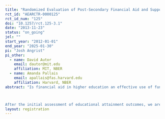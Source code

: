 ```yaml
---
title: "Randomized Evaluation of Post-Secondary Financial Aid and Support Services"
rct_id: "AEARCTR-0000125"
rct_id_num: "125"
doi: "10.1257/rct.125-3.1"
date: "2013-11-23"
status: "on_going"
jel: ""
start_year: "2012-01-01"
end_year: "2025-01-30"
pi: "Josh Angrist"
pi_other:
  - name: David Autor
    email: dautor@mit.edu
    affiliation: MIT, NBER
  - name: Amanda Pallais
    email: apallais@fas.harvard.edu
    affiliation: Harvard, NBER
abstract: "Is financial aid in higher education an effective use of funds? Research on this question has been complicated both by selection bias and the high implicit tax rates imposed by an array of over-lapping need-based programs. We are conducting a randomized evaluation of private post-secondary aid and support services for low-income students applying to public colleges and universities. The program we studied, which primarily serves a Pell-eligible population, distributes $20 million in aid to over 3,000 students annually. Unlike Pell, however, award criteria included indicators of college readiness.  Outcomes of interest include continuation and completion rates, completion times, academic performance, and degrees obtained. Broadly, we are interested in the following two questions: 1) How does financial support affect the educational attainment of recipients? 2) How do support services affect the educational attainment of scholarship recipients? 

After the initial assessment of educational attainment outcomes, we are interested in following up on labor market outcomes, such as wages and credit."
layout: registration
---
```


